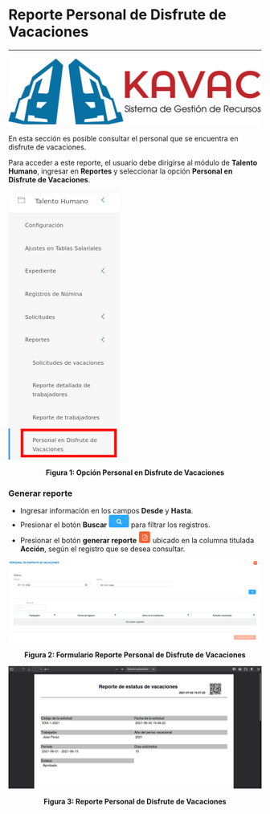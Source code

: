 # Reporte Personal de Disfrute de Vacaciones 
*******************************************

![Screenshot](../img/logokavac.png#imagen)



En esta sección es posible consultar el personal que se encuentra en disfrute de vacaciones.

Para acceder a este reporte, el usuario debe dirigirse al módulo de **Talento Humano**, ingresar en **Reportes** y seleccionar la opción **Personal en Disfrute de Vacaciones**.

![Screenshot](../img/disfrute_vacaciones.png)<div style="text-align: center;font-weight: bold">Figura 1: Opción Personal en Disfrute de Vacaciones</div> 


### Generar reporte

-   Ingresar información en los campos **Desde** y **Hasta**.
-   Presionar el botón **Buscar** ![Screenshot](../img/search.png#imagen) para filtrar los registros.
-   Presionar el botón **generar reporte** ![Screenshot](../img/download.png#imagen) ubicado en la columna titulada **Acción**, según el registro que se desea consultar. 


![Screenshot](../img/image68.png)<div style="text-align: center;font-weight: bold">Figura 2: Formulario Reporte Personal de Disfrute de Vacaciones</div> 

![Screenshot](../img/image69.png)<div style="text-align: center;font-weight: bold">Figura 3: Reporte Personal de Disfrute de Vacaciones</div> 
